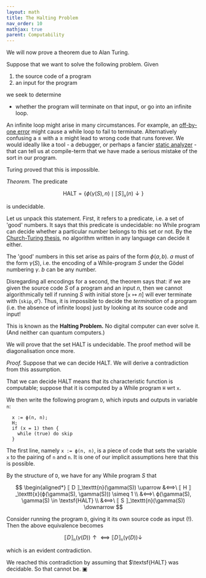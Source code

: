 ```yaml
---
layout: math
title: The Halting Problem
nav_order: 10
mathjax: true
parent: Computability
---
```


We will now prove a theorem due to Alan Turing.

Suppose that we want to solve the following problem. Given
1. the source code of a program
2. an input for the program

we seek to determine

- whether the program will terminate on that input, or go into an infinite loop.

An infinite loop might arise in many circumstances. For example, an
[off-by-one error](https://en.wikipedia.org/wiki/Off-by-one_error) might
cause a while loop to fail to terminate. Alternatively confusing a $\leq$
with a $\ge$ might lead to wrong code that runs forever. We would ideally
like a tool - a debugger, or perhaps a fancier [static
analyzer](https://en.wikipedia.org/wiki/Static_program_analysis) - that can
tell us at compile-term that we have made a serious mistake of the sort in
our program.

Turing proved that this is impossible.

*Theorem.* The predicate

$$
  \textsf{HALT} = \{ \phi(\gamma(S), n) \mid ⟦ S ⟧_\texttt{x}(n) \downarrow \}
$$

is undecidable.

Let us unpack this statement. First, it refers to a predicate, i.e. a set of
'good' numbers. It says that this predicate is undecidable: no While program
can decide whether a particular number belongs to this set or not. By the
[Church-Turing thesis](https://uob-coms20007.github.io/reference/computability/church-turing.html#Church-Turing-thesis),
no algorithm written in any language can decide it either.

The 'good' numbers in this set arise as pairs of the form $\phi(a, b)$. $a$
must of the form $\gamma(S)$, i.e. the encoding of a While-program $S$ under
the Gödel numbering $\gamma$. $b$ can be any number.

Disregarding all encodings for a second, the theorem says that: if we are
given the source code $S$ of a program and an input $n$, then we cannot
algorithmically tell if running $S$ with initial store $[\texttt{x} \mapsto
n]$ will ever terminate with $\langle \texttt{skip}, \sigma' \rangle$. Thus,
it is impossible to decide the _termination_ of a program (i.e. the absence
of infinite loops) just by looking at its source code and input!

This is known as the **Halting Problem.** No digital computer can ever solve
it. (And neither can quantum computers.)

We will prove that the set $\textsf{HALT}$ is undecidable. The proof method
will be diagonalisation once more.

*Proof.* Suppose that we can decide $\textsf{HALT}$. We will derive a
contradiction from this assumption.

That we can decide $\textsf{HALT}$ means that its characteristic function is
computable; suppose that it is computed by a While program $\texttt{H}$ wrt
`x`.

We then write the following program $\texttt{D}$, which inputs and outputs in
variable `n`:

```
  x := ϕ(n, n);
  H;
  if (x = 1) then {
    while (true) do skip
  }
```

The first line, namely `x := ϕ(n, n)`, is a piece of code that sets the
variable `x` to the pairing of `n` and `n`. It is one of our implicit
assumptions here that this is possible.

By the structure of $\texttt{D}$, we have for any While program $S$ that

$$
  \begin{aligned*}
    ⟦ D ⟧_\texttt{n}(\gamma(S)) \uparrow
      &⟺\  ⟦ H ⟧_\texttt{x}(ϕ(\gamma(S), \gamma(S))) \simeq 1 \\
      &⟺\  ϕ(\gamma(S), \gamma(S) \in \textsf{HALT} \\
      &⟺\ ⟦ S ⟧_\texttt{n}(\gamma(S)) \downarrow
$$

Consider running the program $\texttt{D}$, giving it its own source code as input (!). Then the above equivalence becomes

$$
  ⟦ D ⟧_\texttt{n}(\gamma(D)) \uparrow
    ⟺
  ⟦ D ⟧_\texttt{n}(\gamma(D)) \downarrow
$$

which is an evident contradiction. 

We reached this contradiction by assuming that $\textsf{HALT} was decidable.
So that cannot be. ▣
